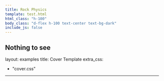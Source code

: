 ```yaml
---
title: Rock Physics
template: test.html
html_class: "h-100"
body_class: "d-flex h-100 text-center text-bg-dark"
include_js: false
---
```


Nothing to see
---
layout: examples
title: Cover Template
extra_css:
  - "cover.css"

---